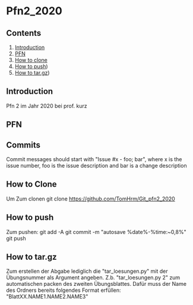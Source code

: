 # Pfn2_2020

## Contents
1. [Introduction](#Einführung)
2. [PFN](#Pfn)
3. [How to clone](#How_to_Clone)
4. [How to push](#How_to_push))
5. [How to tar.gz](#How_to_Abgabe_fertig_machen))

## Introduction
Pfn 2 im Jahr 2020 bei prof. kurz

## PFN

## Commits
Commit messages should start with "Issue #x - foo; bar", where x is the issue number, foo is the issue description and bar is a change description

## How to Clone
Um Zum clonen git clone https://github.com/TomHrm/Git_pfn2_2020

## How to push

Zum pushen:
git add -A
git commit -m "autosave %date%-%time:~0,8%"
git push

## How to tar.gz

Zum erstellen der Abgabe lediglich die "tar_loesungen.py" mit der Übungsnummer als Argument angeben.
Z.b. 
"tar_loesungen.py 2"
zum automatischen packen des zweiten Übungsblattes.
Dafür muss der Name des Ordners bereits folgendes Format erfüllen:
"BlattXX.NAME1.NAME2.NAME3"
